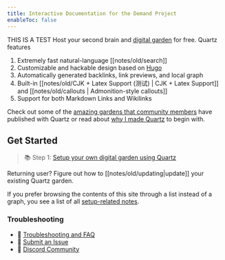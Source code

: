 ```yaml
---
title: Interactive Documentation for the Demand Project
enableToc: false
---
```


THIS IS A TEST Host your second brain and [digital garden](https://jzhao.xyz/posts/networked-thought) for free. Quartz features

1. Extremely fast natural-language [[notes/old/search]]
2. Customizable and hackable design based on [Hugo](https://gohugo.io/)
3. Automatically generated backlinks, link previews, and local graph
4. Built-in [[notes/old/CJK + Latex Support (测试) | CJK + Latex Support]] and [[notes/old/callouts | Admonition-style callouts]]
5. Support for both Markdown Links and Wikilinks

Check out some of the [amazing gardens that community members](notes/old/showcase.md) have published with Quartz or read about [why I made Quartz](notes/old/philosophy.md) to begin with.

## Get Started
> 📚 Step 1: [Setup your own digital garden using Quartz](notes/old/setup.md)

Returning user? Figure out how to [[notes/old/updating|update]] your existing Quartz garden.

If you prefer browsing the contents of this site through a list instead of a graph, you see a list of all [setup-related notes](/tags/setup).

### Troubleshooting
- 🚧 [Troubleshooting and FAQ](notes/old/troubleshooting.md)
- 🐛 [Submit an Issue](https://github.com/jackyzha0/quartz/issues)
- 👀 [Discord Community](https://discord.gg/cRFFHYye7t)

